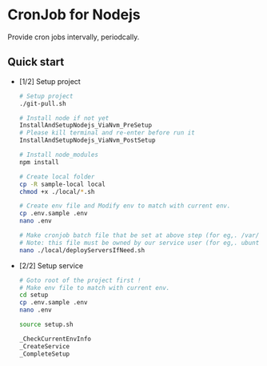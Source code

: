 # CronJob for Nodejs

Provide cron jobs intervally, periodcally.


## Quick start

- [1/2] Setup project

	```bash
	# Setup project
	./git-pull.sh

	# Install node if not yet
	InstallAndSetupNodejs_ViaNvm_PreSetup
	# Please kill terminal and re-enter before run it
	InstallAndSetupNodejs_ViaNvm_PostSetup

	# Install node_modules
	npm install

	# Create local folder
	cp -R sample-local local
	chmod +x ./local/*.sh

	# Create env file and Modify env to match with current env.
	cp .env.sample .env
	nano .env

	# Make cronjob batch file that be set at above step (for eg,. /var/www/nodecron/local/checkAndDeployServers.sh)
	# Note: this file must be owned by our service user (for eg,. ubuntu).
	nano ./local/deployServersIfNeed.sh
	```


- [2/2] Setup service

	```bash
	# Goto root of the project first !
	# Make env file to match with current env.
	cd setup
	cp .env.sample .env
	nano .env

	source setup.sh

	_CheckCurrentEnvInfo
	_CreateService
	_CompleteSetup
	```
